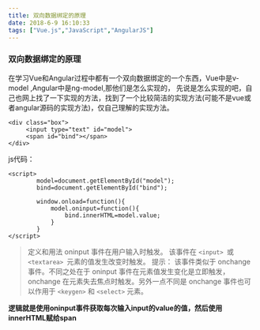 ```yaml
---
title: 双向数据绑定的原理
date: 2018-6-9 16:10:33 
tags: ["Vue.js","JavaScript","AngularJS"]
---
```

### 双向数据绑定的原理
在学习Vue和Angular过程中都有一个双向数据绑定的一个东西，Vue中是v-model ,Angular中是ng-model,那他们是怎么实现的，
先说是怎么实现的吧，自己也网上找了一下实现的方法，找到了一个比较简洁的实现方法(可能不是vue或者angular源码的实现方法)，仅自己理解的实现方法。
```
<div class="box">
     <input type="text" id="model">
     <span id="bind"></span>
</div>

```
js代码：
```
<script>
        model=document.getElementById("model");
        bind=document.getElementById("bind");
        
        window.onload=function(){
            model.oninput=function(){
                bind.innerHTML=model.value;
            }
        }
</script>

```
>定义和用法
oninput 事件在用户输入时触发。
该事件在 ``<input> ``或 ``<textarea> ``元素的值发生改变时触发。
提示： 该事件类似于 onchange 事件。不同之处在于 oninput 事件在元素值发生变化是立即触发， onchange 在元素失去焦点时触发。另外一点不同是 onchange 事件也可以作用于 ``<keygen>`` 和 ``<select>`` 元素。

**逻辑就是使用oninput事件获取每次输入input的value的值，然后使用innerHTML赋给span**
